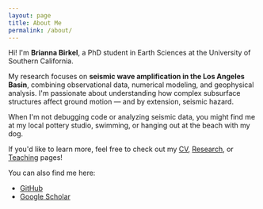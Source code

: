 ```yaml
---
layout: page
title: About Me
permalink: /about/
---
```


Hi! I'm **Brianna Birkel**, a PhD student in Earth Sciences at the University of Southern California.

My research focuses on **seismic wave amplification in the Los Angeles Basin**, combining observational data, numerical modeling, and geophysical analysis. I'm passionate about understanding how complex subsurface structures affect ground motion — and by extension, seismic hazard.

When I'm not debugging code or analyzing seismic data, you might find me at my local pottery studio, swimming, or hanging out at the beach with my dog.

If you'd like to learn more, feel free to check out my [CV](/cv/), [Research](/research/), or [Teaching](/teaching/) pages!

You can also find me here:
- [GitHub](https://github.com/bcbirkel)
- [Google Scholar](https://scholar.google.com/citations?user=NABpEgEAAAAJ&hl=en)

